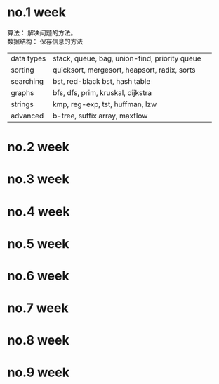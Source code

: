 # no.1 week

算法： 解决问题的方法。  
数据结构： 保存信息的方法

|            |                                               |     |
| ---------- | --------------------------------------------- | --- |
| data types | stack, queue, bag, union-find, priority queue |     |
| sorting    | quicksort, mergesort, heapsort, radix, sorts  |     |
| searching  | bst, red-black bst, hash table                |     |
| graphs     | bfs, dfs, prim, kruskal, dijkstra             |     |
| strings    | kmp, reg-exp, tst, huffman, lzw               |     |
| advanced   | b-tree, suffix array, maxflow                 |     |

# no.2 week

# no.3 week

# no.4 week

# no.5 week

# no.6 week

# no.7 week

# no.8 week

# no.9 week
